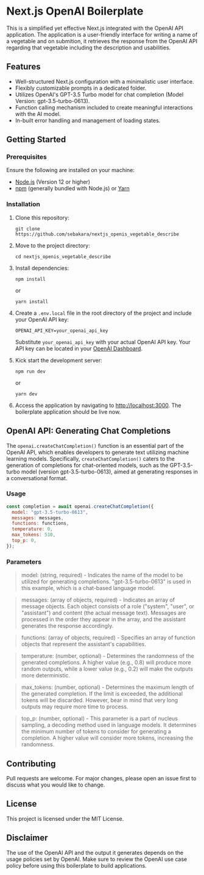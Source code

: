 # Next.js OpenAI Boilerplate

This is a simplified yet effective Next.js integrated with the OpenAI API application. The application is a user-friendly interface for writing a name of a vegetable and on submition,  it retrieves the response from the OpenAI API regarding that vegetable including the description and usabilities.

## Features

-   Well-structured Next.js configuration with a minimalistic user interface.
-   Flexibly customizable prompts in a dedicated folder.
-   Utilizes OpenAI's GPT-3.5 Turbo model for chat completion (Model Version: gpt-3.5-turbo-0613).
-   Function calling mechanism included to create meaningful interactions with the AI model.
-   In-built error handling and management of loading states.

## Getting Started

### Prerequisites

Ensure the following are installed on your machine:

-   [Node.js](https://nodejs.org/en/download/) (Version 12 or higher)
-   [npm](https://www.npmjs.com/get-npm) (generally bundled with Node.js) or [Yarn](https://yarnpkg.com/getting-started/install)

### Installation

1.  Clone this repository:

    `git clone https://github.com/sebakara/nextjs_openis_vegetable_describe`

2.  Move to the project directory:

    `cd nextjs_openis_vegetable_describe`

3.  Install dependencies:

    `npm install`

    or

    `yarn install`

4.  Create a `.env.local` file in the root directory of the project and include your OpenAI API key:

    `OPENAI_API_KEY=your_openai_api_key`

    Substitute `your_openai_api_key` with your actual OpenAI API key. Your API key can be located in your [OpenAI Dashboard](https://platform.openai.com/account/api-keys).

5.  Kick start the development server:

    `npm run dev`

    or

    `yarn dev`

6.  Access the application by navigating to [http://localhost:3000](http://localhost:3000/). The boilerplate application should be live now.

OpenAI API: Generating Chat Completions
---------------------------------------

The `openai.createChatCompletion()` function is an essential part of the OpenAI API, which enables developers to generate text utilizing machine learning models. Specifically, `createChatCompletion()` caters to the generation of completions for chat-oriented models, such as the GPT-3.5-turbo model (version gpt-3.5-turbo-0613), aimed at generating responses in a conversational format.

### Usage

```javascript
const completion = await openai.createChatCompletion({
  model: "gpt-3.5-turbo-0613",
  messages: messages,
  functions: functions,
  temperature: 0,
  max_tokens: 510,
  top_p: 0,
});
```

### Parameters

> model: (string, required) - Indicates the name of the model to be utilized for generating completions. "gpt-3.5-turbo-0613" is used in this example, which is a chat-based language model.

> messages: (array of objects, required) - Indicates an array of message objects. Each object consists of a role ("system", "user", or "assistant") and content (the actual message text). Messages are processed in the order they appear in the array, and the assistant generates the response accordingly.

> functions: (array of objects, required) - Specifies an array of function objects that represent the assistant's capabilities.

> temperature: (number, optional) - Determines the randomness of the generated completions. A higher value (e.g., 0.8) will produce more random outputs, while a lower value (e.g., 0.2) will make the outputs more deterministic.

> max_tokens: (number, optional) - Determines the maximum length of the generated completion. If the limit is exceeded, the additional tokens will be discarded. However, bear in mind that very long outputs may require more time to process.

> top_p: (number, optional) - This parameter is a part of nucleus sampling, a decoding method used in language models. It determines the minimum number of tokens to consider for generating a completion. A higher value will consider more tokens, increasing the randomness.

## Contributing
Pull requests are welcome. For major changes, please open an issue first to discuss what you would like to change.

## License
This project is licensed under the MIT License.

## Disclaimer
The use of the OpenAI API and the output it generates depends on the usage policies set by OpenAI. Make sure to review the OpenAI use case policy before using this boilerplate to build applications.